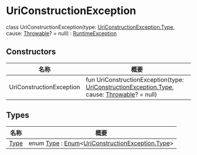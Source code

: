 # UriConstructionException

class UriConstructionException(type: [UriConstructionException.Type](-type/index.md), cause: [Throwable](https://kotlinlang.org/api/latest/jvm/stdlib/kotlin/-throwable/index.html)? = null) : [RuntimeException](https://docs.oracle.com/javase/8/docs/api/java/lang/RuntimeException.html)

## Constructors

| 名称                     | 概要                                                                                                                                                                                       |
| ------------------------ | ------------------------------------------------------------------------------------------------------------------------------------------------------------------------------------------ |
| UriConstructionException | fun UriConstructionException(type: [UriConstructionException.Type](-type/index.md), cause: [Throwable](https://kotlinlang.org/api/latest/jvm/stdlib/kotlin/-throwable/index.html)? = null) |

## Types

| 名称                   | 概要                                                                                                                                                              |
| ---------------------- | ----------------------------------------------------------------------------------------------------------------------------------------------------------------- |
| [Type](-type/index.md) | enum [Type](-type/index.md) : [Enum](https://kotlinlang.org/api/latest/jvm/stdlib/kotlin/-enum/index.html)&lt;[UriConstructionException.Type](-type/index.md)&gt; |
